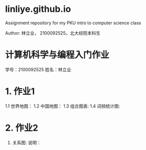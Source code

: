 # linliye.github.io
Assignment repository for my PKU intro to computer science class

Author: 林立业， 2100092525，北大经院本科生

# 计算机科学与编程入门作业
学号：2100092525 姓名：林立业

# 1. 作业1
1.1 世界地图：
1.2 中国地图：
1.3 组合图表:
1.4 词频统计图:


# 2. 作业2
1. 关系图:
说明：


